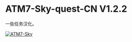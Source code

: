 # ATM7-Sky-quest-CN V1.2.2
一些任务汉化。

[![ATM7-Sky](https://img.shields.io/badge/CurseForge-AlltheMods7%20TotheSky-B54786)](https://www.curseforge.com/minecraft/modpacks/all-the-mods-7-to-the-sky/files)
